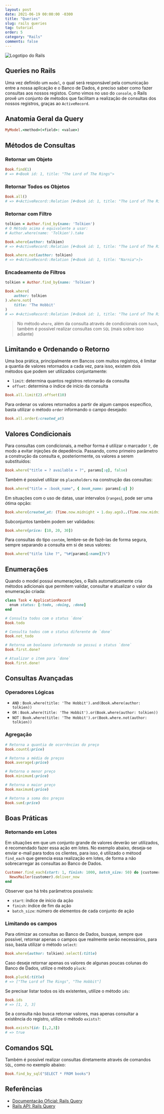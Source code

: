 ```yaml
---
layout: post
date: 2021-06-19 00:00:00 -0300
title: "Queries"
slug: rails queries
tag: tutorial
order: 5
category: "Rails"
comments: false
---
```


![Logotipo do Rails](../assets/posts/rails_queries.png)

## Queries no Rails

Uma vez definido um `model`, o qual será responsável pela comunicação entre a nossa aplicação e o Banco de Dados, é preciso saber como fazer consultas aos nossos registos. Como vimos no uso do `console`, o Rails provê um conjunto de métodos que facilitam a realização de consultas dos nossos registros, graças ao `ActiveRecord`.

## Anatomia Geral da Query

```ruby
MyModel.<method>(<field>: <value>)
```

## Métodos de Consultas

### Retornar um Objeto

```ruby
Book.find(1)
# => #<Book id: 1, title: "The Lord of The Rings"> 
```

### Retornar Todos os Objetos

```ruby
Book.all()
# => #<ActiveRecord::Relation [#<Book id: 1, title: "The Lord of The Rings">, #<Book id:2, title: "The Hobbit">]>
```

### Retornar com Filtro

```ruby
tolkien = Author.find_by(name: 'Tolkien')
# O Método acima é equivalente a usar:
# Author.where(name: 'Tolkien').take

Book.where(author: tolkien)
# => #<ActiveRecord::Relation [#<Book id: 1, title: "The Lord of The Rings">, #<Book id:2, title: "The Hobbit">]>

Book.where.not(author: tolkien)
# => #<ActiveRecord::Relation [#<Book id: 1, title: "Narnia">]>
```

### Encadeamento de Filtros

```ruby
tolkien = Author.find_by(name: 'Tolkien')

Book.where(
    author: tolkien
).where.not(
    title: 'The Hobbit'
)
# => #<ActiveRecord::Relation [#<Book id: 1, title: "The Lord of The Rings">]>
```

> No método `where`, além da consulta através de condicionais com `hash`, também é possível realizar consultas com `SQL` (mais sobre isso adiante)

## Limitando e Ordenando o Retorno

Uma boa prática, principalmente em Bancos com muitos registros, é limitar a quantia de valores retornados a cada vez, para isso, existem dois métodos que podem ser utilizados conjuntamente:

- `limit`: determina quantos registros retornarão da consulta
- `offset`: determina o índice de início da consulta

```ruby
Book.all.limit(2).offset(10)
```

Para ordenar os valores retornados a partir de algum campos específico, basta utilizar o método `order` informando o campo desejado:

```ruby
Book.all.order(:created_at)
```

## Valores Condicionais

Para consultas com condicionais, a melhor forma é utilizar o marcador `?`, de modo a evitar injeções de depedência. Passando, como primeiro parâmetro a construção da consulta e, posteriormente, os valores a serem substituídos:

```ruby
Book.where("title = ? available = ?", params[:q], false)
```

Também é possível utilizar os `placeholders` na construção das consultas:

```ruby
Book.where("title = :book_name", { book_name: params[:q] })
```

Em situações com o uso de datas, usar intervalos (`ranges`), pode ser uma ótima opção:

```ruby
Book.where(created_at: (Time.now.midnight - 1.day.ago)..(Time.now.midnight))
```

Subconjuntos também podem ser validados:

```ruby
Book.where(price: [10, 20, 30])
```

Para consultas do tipo `contém`, lembre-se de fazê-las de forma segura, sempre separando a consulta em si de seus valores:

```ruby
Book.where("title like ?", "%#{params[:name]}%")
```

## Enumerações

Quando o model possui enumerações, o Rails automaticamente cria métodos adicionais que permitem validar, consultar e atualizar o valor da enumeração criada:

```ruby
class Task < ApplicationRecord
  enum status: [:todo, :doing, :done]
end

# Consulta todos com o status `done`
Book.todo

# Consulta todos com o status diferente de `done`
Book.not_todo

# Retorna um booleano informando se possui o status `done`
Book.first.done?

# Atualizar o item para `done`
Book.first.done!
```

## Consultas Avançadas

### Operadores Lógicas

- `AND` : `Book.where(title: 'The Hobbit').and(Book.where(author: tolkien))`
- `OR` : `Book.where(title: 'The Hobbit').or(Book.where(author: tolkien))`
- `NOT` : `Book.where(title: 'The Hobbit').or(Book.where.not(author: tolkien))`

### Agregação

```ruby
# Retorna a quantia de ocorrências do preço
Book.count(:price)

# Retorna a média de preços
Book.average(:price)

# Retorna o menor preço
Book.minimum(:price)

# Retorna o maior preço 
Book.maximum(:price)

# Retorna a soma dos preços
Book.sum(:price)
```

## Boas Práticas

### Retornando em Lotes

Em situações em que um conjunto grande de valores deverão ser utilizados, é recomendado fazer essa ação em lotes. No exemplo abaixo, deseja-se enviar e-mail para todos os clientes, para isso, é utilizado o métood `find_each` que gerencia essa realização em lotes, de forma a não sobrecarregar às consultas ao Banco de Dados.

```ruby
Customer.find_each(start: 1, finish: 1000, batch_size: 50) do |customer|
  NewsMailer(customer).deliver_now
end
```

Observer que há três parâmetros possíveis:

- `start`: índice de início da ação
- `finish`: índice de fim da ação
- `batch_size`: número de elementos de cada conjunto de ação

### Limitando os campos

Para otimizar as consultas ao Banco de Dados, busque, sempre que possível, retornar apenas o campos que realmente serão necessários, para isso, basta utilizar o método `select`:

```ruby
Book.where(author: tolkien).select(:title)
```

Caso deseje retornar apenas os valores de algunas poucas colunas do Banco de Dados, utilize o método `pluck`:

```ruby
Book.pluck(:title)
# => ["The Lord of The Rings", "The Hobbit"]
```

Se precisar listar todos os ids existentes, utilize o método `ids`:

```ruby
Book.ids
# => [1, 2, 3]
```

Se a consulta não busca retornar valores, mas apenas consultar a existência do registro, utilize o método `exists?`:

```ruby
Book.exists?(id: [1,2,3])
# => true
```

## Comandos SQL

Também é possível realizar consultas diretamente através de comandos `SQL`, como no exemplo abaixo:

```ruby
Book.find_by_sql("SELECT * FROM books")
```

## Referências
- [Documentação Oficial: Rails Query](https://guides.rubyonrails.org/active_record_querying.html)
- [Rails API: Rails Query](https://api.rubyonrails.org/v6.1.0/classes/ActiveRecord/QueryMethods.html)
